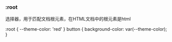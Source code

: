 ### :root

选择器，用于匹配文档根元素，在HTML文档中的根元素是html

  :root {
    --theme-color: 'red'
  }
  button {
    background-color: var(--theme-color);
  }

